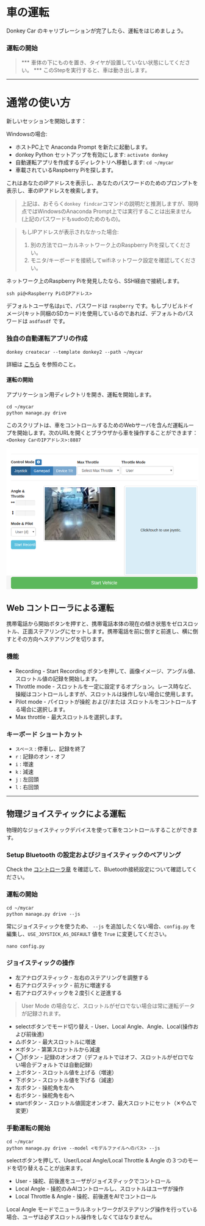 # 車の運転

Donkey Car のキャリブレーションが完了したら、運転をはじめましょう。

### 運転の開始

> *** 車体の下にものを置き、タイヤが設置していない状態にしてください。 ***
このStepを実行すると、車は動き出します。

---
# 通常の使い方
新しいセッションを開始します：

Windowsの場合:

* ホストPC上で Anaconda Prompt を新たに起動します。
* donkey Python セットアップを有効にします: ```activate donkey``` 
* 自動運転アプリを作成するディレクトリへ移動します: ```cd ~/mycar```
* 車載されているRaspberry Piを探します。



これはあなたのIPアドレスを表示し、あなたのパスワードのためのプロンプトを表示し、車のIPアドレスを検索します。

> 上記は、おそらく`donkey findcar`コマンドの説明だと推測しますが、現時点ではWindowsのAnaconda Prompt上では実行することは出来ません(上記のパスワードもsudoのためのもの)。

> もしIPアドレスが表示されなかった場合:
>
> 1. 別の方法でローカルネットワーク上のRaspberry Piを探してください。
> 2. モニタ/キーボードを接続してwifiネットワーク設定を確認してください。


ネットワーク上のRaspberry Piを発見したなら、SSH経由で接続します。

```
ssh pi@<Raspberry PiのIPアドレス>
```

デフォルトユーザ名は`pi`で、パスワードは `raspberry` です。もしプリビルドイメージ(キット同梱のSDカード)を使用しているのであれば、デフォルトのパスワードは `asdfasdf` です。


### 独自の自動運転アプリの作成
```
donkey createcar --template donkey2 --path ~/mycar
```

詳細は [こちら](/utility/donkey/#create-car) を参照のこと。

#### 運転の開始
アプリケーション用ディレクトリを開き、運転を開始します。
```
cd ~/mycar
python manage.py drive
```

このスクリプトは、車をコントロールするためのWebサーバを含んだ運転ループを開始します。次のURLを開くとブラウザから車を操作することができます： `<Donkey CarのIPアドレス>:8887`

![運転画面](../assets/drive_UI.png)

## Web コントローラによる運転

携帯電話から開始ボタンを押すと、携帯電話本体の現在の傾き状態をゼロスロットル、正面ステアリングにセットします。携帯電話を前に倒すと前進し、横に倒すとその方向へステアリングを切ります。

### 機能
* Recording - Start Recording ボタンを押して、画像イメージ、アングル値、スロットル値の記録を開始します。
* Throttle mode - スロットルを一定に設定するオプション。レース時など、操縦はコントロールしますが、スロットルは操作しない場合に使用します。
* Pilot mode - パイロットが操舵 および/または スロットルをコントロールする場合に選択します。
* Max throttle - 最大スロットルを選択します。


### キーボード ショートカット
* `スペース` : 停車し、記録を終了
* `r` : 記録のオン・オフ
* `i` : 増速
* `k` : 減速
* `j` : 左回頭
* `l` : 右回頭

----

## 物理ジョイスティックによる運転

物理的なジョイスティックデバイスを使って車をコントロールすることができます。


### Setup Bluetooth の設定およびジョイスティックのペアリング
Check the [コントローラ章](/parts/controllers/#physical-joystick-controller) を確認して、Bluetooth接続設定について確認してください。

### 運転の開始
```
cd ~/mycar
python manage.py drive --js
```

常にジョイスティックを使うため、 `--js` を追加したくない場合、`config.py` を編集し、`USE_JOYSTICK_AS_DEFAULT` 値を `True` に変更してください。
```
nano config.py
```


### ジョイスティックの操作

* 左アナログスティック -  左右のステアリングを調整する
* 右アナログスティック - 前方に増速する
* 右アナログスティックを２度引くと逆進する

> User Mode の場合など、スロットルがゼロでない場合は常に運転データが記録されます。

* selectボタンでモード切り替え - User、Local Angle、Angle、Local(操作および前後進)
* △ボタン - 最大スロットルに増速
* ✕ボタン - 第第スロットルから減速
* ◯ボタン - 記録のオンオフ（デフォルトではオフ、スロットルがゼロでない場合デフォルトでは自動記録）
* 上ボタン - スロットル値を上げる（増速）
* 下ボタン -  スロットル値を下げる（減速）
* 左ボタン -  操舵角を左へ
* 右ボタン -  操舵角を右へ
* startボタン -  スロットル値固定オンオフ、最大スロットにセット（✕や△で変更）


### 手動運転の開始
```
cd ~/mycar
python manage.py drive --model <モデルファイルへのパス> --js
```

selectボタンを押して、User/Local Angle/Local Throttle & Angle の３つのモードを切り替えることが出来ます。
* User - 操舵、前後進をユーザがジョイスティックでコントロール
* Local Angle - 操舵のみAIコントロールし、スロットルはユーザが操作
* Local Throttle & Angle - 操舵、前後進をAIでコントロール

Local Angle モードでニューラルネットワークがステアリング操作を行っている場合、ユーザは必ずスロットル操作をしなくてはなりません。



